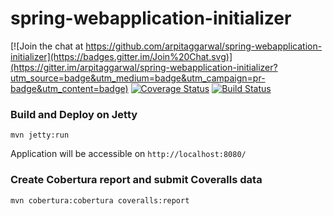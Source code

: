 # spring-webapplication-initializer

[![Join the chat at https://github.com/arpitaggarwal/spring-webapplication-initializer](https://badges.gitter.im/Join%20Chat.svg)](https://gitter.im/arpitaggarwal/spring-webapplication-initializer?utm_source=badge&utm_medium=badge&utm_campaign=pr-badge&utm_content=badge)
[![Coverage Status](https://coveralls.io/repos/github/arpitaggarwal/spring-webapplication-initializer/badge.svg?branch=master)](https://coveralls.io/github/arpitaggarwal/spring-webapplication-initializer?branch=master)
[![Build Status](https://api.travis-ci.org/arpitaggarwal/spring-webapplication-initializer.svg?branch=master)](https://travis-ci.org/arpitaggarwal/spring-webapplication-initializer)

### Build and Deploy on Jetty

```
mvn jetty:run
```

Application will be accessible on `http://localhost:8080/`

### Create Cobertura report and submit Coveralls data

```
mvn cobertura:cobertura coveralls:report
```
